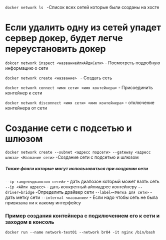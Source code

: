 
`docker network ls `   -Список всех сетей которые были созданы на хосте

# Если удалить одну из сетей упадет сервер докер, будет легче переустановить докер


`dokcer network inspect <названиеИлиАйдиСети>`   - Посмотреть подробную информацию о сети


`docker network create <название> `                      - Создать сеть



`docker network connect <имя сети> <имя контейнера>`   - Присоединить контейнер к сети

`docker network disconnect <имя сети> <имя контейнера>`  - отключение контейнера от сети

# Создание сети с подсетью и шлюзом

`docker network create --subnet <адресс подсети> --gateway <адресс шлюза> <Название сети>`  -Создание сети с подсетью и шлюзом
##### Также флаги которые могут использоваться при создании сети
`--ip-range=<диапозон сетей>`  - дать диапозон который может взять сеть
`--ip <Айпи адресс>`  - дать конкретный айпиадрес контейнеру
`--driver=bridge`  -Определить драйвер сети
`--label=<Метка для сети>` - дать метку сети
`--internal <название>`  - Если надо чтобы сеть не была привязана ни к какому интерфейсу


### Пример создания контейнера с подключением его к сети и заходом в консоль

`docker run --name network-test01 --network br04 -it nginx /bin/bash`
